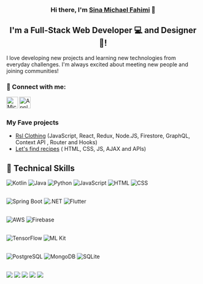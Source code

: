 <h3 align="center">
Hi there, I'm <a href="https://michaelfahimi.vercel.app/" target="_blank" rel="noreferrer">Sina Michael Fahimi</a> 👋
</h3>

<h2 align="center">
I'm a Full-Stack Web Developer 💻 and Designer 🎨!
</h2> 

I love developing new projects and learning new technologies from everyday challenges. I'm always excited about meeting new people and joining communities!

### 🤝 Connect with me:

<a href="https://michaelfahimi.vercel.app/"><img align="left" src="https://img.icons8.com/color/48/000000/web.png" alt="Michael | Website" width="30px"/></a>
<a href="mailto:mclfahimi@gmail.com"><img align="left" src="https://img.icons8.com/fluency/48/000000/apple-mail.png" alt="Apple-Mailto | Michael" width="30px"/></a>
</br>
</br>

### My Fave projects
- <a href="https://rsl-clothing.herokuapp.com/">Rsl Clothing</a>  (JavaScript, React, Redux, Node.JS, Firestore, GraphQL, Context API , Router and Hooks)
- <a href="https://letsfindrecipe.netlify.app/">Let's find recipes</a>   ( HTML, CSS, JS, AJAX and APIs)
 

## 💼 Technical Skills


![Kotlin](https://img.shields.io/badge/Code-Kotlin-7F52FF?style=flat&logo=kotlin&logoColor=white)
![Java](https://img.shields.io/badge/Code-Java-007396?style=flat&logo=openjdk&logoColor=white)
![Python](https://img.shields.io/badge/Code-Python-3776AB?style=flat&logo=python&logoColor=white)
![JavaScript](https://img.shields.io/badge/Web-JavaScript-F7DF1E?style=flat&logo=javascript&logoColor=black)
![HTML](https://img.shields.io/badge/Web-HTML5-E34F26?style=flat&logo=html5&logoColor=white)
![CSS](https://img.shields.io/badge/Web-CSS3-1572B6?style=flat&logo=css3&logoColor=white)
</br>
</br>

![Spring Boot](https://img.shields.io/badge/Backend-Spring_Boot-6DB33F?style=flat&logo=spring-boot&logoColor=white)
![.NET](https://img.shields.io/badge/Framework-.NET-512BD4?style=flat&logo=dotnet&logoColor=white)
![Flutter](https://img.shields.io/badge/Framework-Flutter-02569B?style=flat&logo=flutter&logoColor=white)
</br>
</br>


![AWS](https://img.shields.io/badge/Cloud-AWS-FF9900?style=flat&logo=amazonaws&logoColor=white)
![Firebase](https://img.shields.io/badge/Backend-Firebase-FFCA28?style=flat&logo=firebase&logoColor=black)
</br>
</br>


![TensorFlow](https://img.shields.io/badge/AI-TensorFlow-FF6F00?style=flat&logo=tensorflow&logoColor=white)
![ML Kit](https://img.shields.io/badge/AI-ML_Kit-34A853?style=flat&logo=google&logoColor=white)
</br>
</br>


![PostgreSQL](https://img.shields.io/badge/DB-PostgreSQL-336791?style=flat&logo=postgresql&logoColor=white)
![MongoDB](https://img.shields.io/badge/DB-MongoDB-47A248?style=flat&logo=mongodb&logoColor=white)
![SQLite](https://img.shields.io/badge/DB-SQLite-003B57?style=flat&logo=sqlite&logoColor=white)
</br>
</br>


![](https://img.shields.io/badge/Tools-NPM-informational?style=flat&logo=NPM&color=CB3837)
![](https://img.shields.io/badge/Tools-Heroku-informational?style=flat&logo=Heroku&color=430098)
![](https://img.shields.io/badge/Tools-Netlify-informational?style=flat&logo=netlify&color=00C7B7)
![](https://img.shields.io/badge/Tools-Git-informational?style=flat&logo=Git&color=F05032)
![](https://img.shields.io/badge/Tools-GitHub-informational?style=flat&logo=GitHub&color=181717)
